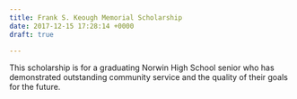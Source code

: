 ```yaml
---
title: Frank S. Keough Memorial Scholarship
date: 2017-12-15 17:28:14 +0000
draft: true

---
```

This scholarship is for a graduating Norwin High School senior who has demonstrated outstanding community service and the quality of their goals for the future.
